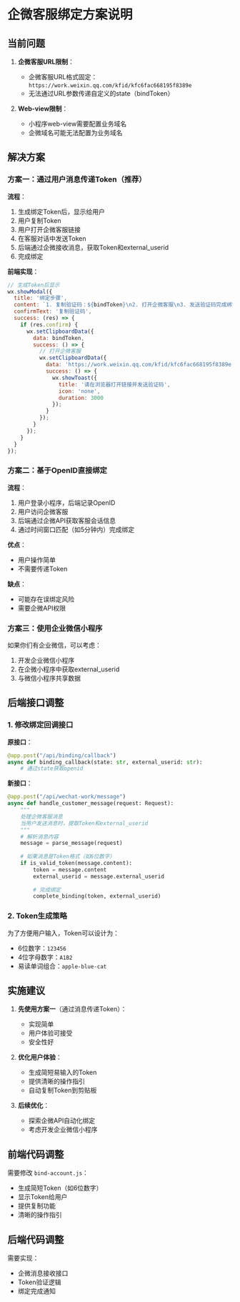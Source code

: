 # 企微客服绑定方案说明

## 当前问题

1. **企微客服URL限制**：
   - 企微客服URL格式固定：`https://work.weixin.qq.com/kfid/kfc6fac668195f8389e`
   - 无法通过URL参数传递自定义的state（bindToken）

2. **Web-view限制**：
   - 小程序web-view需要配置业务域名
   - 企微域名可能无法配置为业务域名

## 解决方案

### 方案一：通过用户消息传递Token（推荐）

**流程**：
1. 生成绑定Token后，显示给用户
2. 用户复制Token
3. 用户打开企微客服链接
4. 在客服对话中发送Token
5. 后端通过企微接收消息，获取Token和external_userid
6. 完成绑定

**前端实现**：
```javascript
// 生成Token后显示
wx.showModal({
  title: '绑定步骤',
  content: `1. 复制验证码：${bindToken}\n2. 打开企微客服\n3. 发送验证码完成绑定`,
  confirmText: '复制验证码',
  success: (res) => {
    if (res.confirm) {
      wx.setClipboardData({
        data: bindToken,
        success: () => {
          // 打开企微客服
          wx.setClipboardData({
            data: 'https://work.weixin.qq.com/kfid/kfc6fac668195f8389e',
            success: () => {
              wx.showToast({
                title: '请在浏览器打开链接并发送验证码',
                icon: 'none',
                duration: 3000
              });
            }
          });
        }
      });
    }
  }
});
```

### 方案二：基于OpenID直接绑定

**流程**：
1. 用户登录小程序，后端记录OpenID
2. 用户访问企微客服
3. 后端通过企微API获取客服会话信息
4. 通过时间窗口匹配（如5分钟内）完成绑定

**优点**：
- 用户操作简单
- 不需要传递Token

**缺点**：
- 可能存在误绑定风险
- 需要企微API权限

### 方案三：使用企业微信小程序

如果你们有企业微信，可以考虑：
1. 开发企业微信小程序
2. 在企微小程序中获取external_userid
3. 与微信小程序共享数据

## 后端接口调整

### 1. 修改绑定回调接口

**原接口**：
```python
@app.post("/api/binding/callback")
async def binding_callback(state: str, external_userid: str):
    # 通过state获取openid
```

**新接口**：
```python
@app.post("/api/wechat-work/message")
async def handle_customer_message(request: Request):
    """
    处理企微客服消息
    当用户发送消息时，提取Token和external_userid
    """
    # 解析消息内容
    message = parse_message(request)
    
    # 如果消息是Token格式（如6位数字）
    if is_valid_token(message.content):
        token = message.content
        external_userid = message.external_userid
        
        # 完成绑定
        complete_binding(token, external_userid)
```

### 2. Token生成策略

为了方便用户输入，Token可以设计为：
- 6位数字：`123456`
- 4位字母数字：`A1B2`
- 易读单词组合：`apple-blue-cat`

## 实施建议

1. **先使用方案一**（通过消息传递Token）：
   - 实现简单
   - 用户体验可接受
   - 安全性好

2. **优化用户体验**：
   - 生成简短易输入的Token
   - 提供清晰的操作指引
   - 自动复制Token到剪贴板

3. **后续优化**：
   - 探索企微API自动化绑定
   - 考虑开发企业微信小程序

## 前端代码调整

需要修改 `bind-account.js`：
- 生成简短Token（如6位数字）
- 显示Token给用户
- 提供复制功能
- 清晰的操作指引

## 后端代码调整

需要实现：
- 企微消息接收接口
- Token验证逻辑
- 绑定完成通知